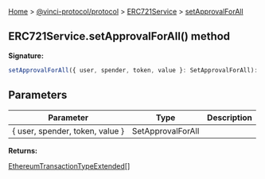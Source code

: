 [Home](./index.md) &gt; [@vinci-protocol/protocol](./protocol.md) &gt; [ERC721Service](./protocol.erc721service.md) &gt; [setApprovalForAll](./protocol.erc721service.setapprovalforall.md)

## ERC721Service.setApprovalForAll() method

<b>Signature:</b>

```typescript
setApprovalForAll({ user, spender, token, value }: SetApprovalForAll): EthereumTransactionTypeExtended[];
```

## Parameters

| Parameter                       | Type              | Description |
| ------------------------------- | ----------------- | ----------- |
| { user, spender, token, value } | SetApprovalForAll |             |

<b>Returns:</b>

[EthereumTransactionTypeExtended](./protocol.ethereumtransactiontypeextended.md)<!-- -->\[\]
